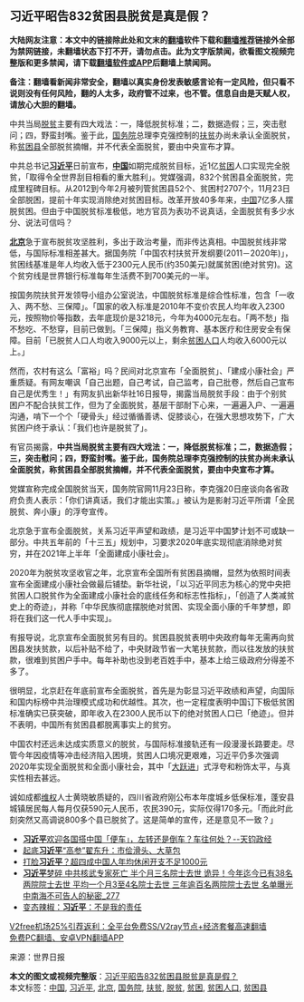  <h2>习近平昭告832贫困县脱贫是真是假？</h2> <p class="notice"><b>大陆网友注意：本文中的链接除此处和文末的<a href="https://github.com/bannedbook/fanqiang" >翻墙</a>软件下载和<a href="https://github.com/killgcd/justmysocks/blob/master/README.md">翻墙推荐</a>链接外全部为禁网链接，未翻墙状态下打不开，请勿点击。此为文字版禁闻，欲看图文视频完整版和更多禁闻，请下载<a href="https://github.com/bannedbook/fanqiang">翻墙软件或APP</a>后翻墙上禁闻网。</p><p>备注：翻墙看新闻非常安全，翻墙以真实身份发表敏感言论有一定风险，但只看不说则没有任何风险，翻的人太多，政府管不过来，也不管。信息自由是天赋人权，请放心大胆的翻墙。</b></p>  <div class="entry"> <p id="summary">中共当局<a href="https://www.bannedbook.org/bnews/tag/%E8%84%B1%E8%B4%AB/" class="st_tag internal_tag" rel="tag" title="标签 脱贫 下的日志">脱贫</a>主要有四大戏法：一，降低脱贫标准；二，数据造假；三，突击慰问；四，野蛮封嘴。鉴于此，<a href="https://www.bannedbook.org/bnews/tag/%e5%9b%bd%e5%8a%a1%e9%99%a2/" class="st_tag internal_tag" rel="tag" title="标签 国务院 下的日志">国务院</a>总理李克强控制的<a href="https://www.bannedbook.org/bnews/tag/%E6%89%B6%E8%B4%AB/" class="st_tag internal_tag" rel="tag" title="标签 扶贫 下的日志">扶贫</a>办尚未承认全面脱贫，称<a href="https://www.bannedbook.org/bnews/tag/%E8%B4%AB%E5%9B%B0%E5%8E%BF/" class="st_tag internal_tag" rel="tag" title="标签 贫困县 下的日志">贫困县</a>全部脱贫摘帽，并不代表全面脱贫，要由中央宣布才算。</p> <p>中共总书记<strong><a href="https://www.bannedbook.org/bnews/tag/%e4%b9%a0%e8%bf%91%e5%b9%b3/" class="st_tag internal_tag" rel="tag" title="标签 习近平 下的日志">习近平</a></strong>日前宣布，<strong><span class='wp_keywordlink_affiliate'><a href="https://www.bannedbook.org/" title="中国" target="_blank">中国</a></span></strong>如期完成脱贫目标，近1亿<a href="https://www.bannedbook.org/bnews/tag/%E8%B4%AB%E5%9B%B0/" class="st_tag internal_tag" rel="tag" title="标签 贫困 下的日志">贫困</a>人口实现完全脱贫，「取得令全世界刮目相看的重大胜利」。党媒强调，832个贫困县全面脱贫，完成里程碑目标。从2012到今年2月被列管贫困县52个、贫困村2707个，11月23日全部脱困，提前十年实现消除绝对贫困目标。改革开放40多年来，<a href="https://www.bannedbook.org/bnews/tag/%E4%B8%AD%E5%9B%BD/" class="st_tag internal_tag" rel="tag" title="标签 中国 下的日志">中国</a>7亿多人摆脱贫困。但由于中国脱贫标准极低，地方官员为表功不说真话，全面脱贫有多少水分、说法可信吗？</p> <p><strong><a href="https://www.bannedbook.org/bnews/tag/%e5%8c%97%e4%ba%ac/" class="st_tag internal_tag" rel="tag" title="标签 北京 下的日志">北京</a></strong>急于宣布脱贫攻坚胜利，多出于政治考量，而非传达真相。中国脱贫线非常低，与国际标准相差甚大。据国务院「中国农村扶贫开发纲要(2011－2020年)」，贫困线基准是年人均收入低于2300元人民币(约350美元)就属贫困(绝对贫穷)。这个贫穷线是世界银行标准每年生活费不到700美元的一半。</p>  <p>按国务院扶贫开发领导小组办公室说法，中国脱贫标准是综合性标准，包含「一收入、两不愁、三保障」。「国家的收入标准是2010年不变价农民人均年收入2300元，按照物价等指数，去年底现价是3218元，今年为4000元左右。「两不愁」指不愁吃、不愁穿，目前已做到。「三保障」指义务教育、基本医疗和住房安全有保障。目前「已脱贫人口人均收入9000元以上，剩余<a href="https://www.bannedbook.org/bnews/tag/%E8%B4%AB%E5%9B%B0%E4%BA%BA%E5%8F%A3/" class="st_tag internal_tag" rel="tag" title="标签 贫困人口 下的日志">贫困人口</a>人均收入6000元以上。」</p> <p>然而，农村有这么「富裕」吗？民间对北京宣布「全面脱贫」、「建成小康社会」严重质疑。有网友嘲讽「自己出题，自己考试，自己监考，自己批卷，然后自己宣布自己是优秀生！」有网友扒出新华社16日报导，揭露当局脱贫手段：由于个别贫困户不配合扶贫工作，但为了全面脱贫，基层干部耐下心来，一遍遍入户、一遍遍沟通，啃下一个个「硬骨头」经过循循善诱、促膝谈心，在强大思想攻势下，广大贫困户终于承认：「我们也许是脱贫了」。</p> <p>有官员揭露，<strong>中共当局脱贫主要有四大戏法：一，降低脱贫标准；二，数据造假；三，突击慰问；四，野蛮封嘴。鉴于此，国务院总理李克强控制的扶贫办尚未承认全面脱贫，称贫困县全部脱贫摘帽，并不代表全面脱贫，要由中央宣布才算。</strong></p>  <p>党媒宣称完成全国脱贫当天，国务院官网11月23日称，李克强20日座谈向各省政府负责人表示：「你们讲真话，我们才能出实策。」被认为是影射习近平所谓「全民脱贫、奔小康」的浮夸宣传。</p> <p>北京急于宣布全面脱贫，关系习近平声望和政绩，是习近平中国梦计划不可或缺一部分。中共五年前的「十三五」规划中，习要求2020年底实现彻底消除绝对贫穷，并在2021年上半年「全面建成小康社会」。</p> <p>2020年为脱贫攻坚收官之年，北京宣布全国所有贫困县摘帽，显然为依照时间表宣布全面建成小康社会做最后铺垫。新华社说，「以习近平同志为核心的党中央把贫困人口脱贫作为全面建成小康社会的底线任务和标志性指标」，「创造了人类减贫史上的奇迹」，并称「中华民族彻底摆脱绝对贫困、实现全面小康的千年梦想，即将在我们这一代人手中实现」。</p>  <p>有报导说，北京宣布全面脱贫另有目的。贫困县脱贫表明中央政府每年无需再向贫困县发扶贫款，以后补贴不给了，中央财政节省一大笔扶贫款，而以往发放的扶贫款，很难到贫困户手中。每年补助也没到老百姓手中，基本上给三级政府分得差不多了。</p> <p>很明显，北京赶在年底前宣布全面脱贫，首先是为彰显习近平政绩和声望，向国际和国内标榜中共治理模式成功和优越性。其次，也一定程度表明中国订下极低贫困标准确实已获突破，即年收入在2300人民币以下的绝对贫困人口已「绝迹」。但并不表明，中国所有贫困县都脱离事实上的贫穷。</p> <p>中国农村还远未达成实质意义的脱贫，与国际标准接轨还有一段漫漫长路要走。尽管今年因疫情等冲击经济陷入困境，贫困人口境况更艰难，习近平仍多次强调2020年实现全面脱贫和全面小康社会，其中「<span class='wp_keywordlink'><a href="https://www.bannedbook.org/forum2/topic242.html" title="大跃进亲历记" target="_blank">大跃进</a></span>」式浮夸和粉饰太平，与真实性相去甚远。</p>  <p>诚如成都<span class='wp_keywordlink_affiliate'><a href="https://www.bannedbook.org/bnews/weiquan/" title="维权" target="_blank">维权</a></span>人士黄晓敏质疑的，四川省政府刚公布本年度城乡低保标准，蓬安县城镇居民每人每月仅获590元人民币，农民390元，实际仅得170多元。「而此时此刻突然又高调说800多个县已脱贫了。这是简单的宣传，还是意见不一致？」</p> <ul class='op-related-articles' title='相关阅读'> <li><a href='https://www.bannedbook.org/bnews/bannedvideo/20201217/1449381.html' target='_blank'><b>习近平</b>欢迎各国搭中国「便车」，左转还是倒车？车往何处？--天钧政经</a></li> <li><a href='https://www.bannedbook.org/bnews/cnnews/20201217/1449374.html' target='_blank'>起底<b>习近平</b>“高参”翟东升：市侩滑头、大草包</a></li> <li><a href='https://www.bannedbook.org/bnews/comments/20201217/1449366.html' target='_blank'>打脸<b>习近平</b>？超四成中国人年均休闲开支不足1000元</a></li> <li><a href='https://www.bannedbook.org/bnews/comments/20201217/1449360.html' target='_blank'><b>习近平</b>梦碎 中共核武专家死亡 半个月三名院士去世 诡异！今年迄今已有38名两院院士去世 平均一个月3至4名院士去世 三年逾百名两院院士去世 名单曝光 中南海不可告人的秘密_277</a></li> <li><a href='https://www.bannedbook.org/bnews/ssgc/20201217/1449353.html' target='_blank'>变态辣椒：<b>习近平</b>：不是我的责任</a></li> </ul> <p class="texttj"> <a href="https://www.bannedbook.org/forum23/topic22702.html" target="_blank">V2free机场25%引荐返利：全平台免费SS/V2ray节点+经济套餐高速翻墙</a><br/> <a href="https://github.com/bannedbook/fanqiang/wiki/%E7%A6%81%E9%97%BB%E7%BD%91%E5%AE%89%E5%8D%93%E7%BF%BB%E5%A2%99%E6%96%B0%E9%97%BBAPP" target="_blank">免费PC翻墙、安卓VPN翻墙APP</a></p><p> 来源：世界日报 </p><a name='sharetosocial'></a>       <div><b>本文的图文或视频完整版</b>：<a href='https://www.bannedbook.org/bnews/comments/20201217/1449480.html'>习近平昭告832贫困县脱贫是真是假？</a></div>  </div><!--END ENTRY--> <div class="postfooter"> <div>本文标签：<a href="https://www.bannedbook.org/bnews/tag/%E4%B8%AD%E5%9B%BD/" rel="tag">中国</a>, <a href="https://www.bannedbook.org/bnews/tag/%e4%b9%a0%e8%bf%91%e5%b9%b3/" rel="tag">习近平</a>, <a href="https://www.bannedbook.org/bnews/tag/%e5%8c%97%e4%ba%ac/" rel="tag">北京</a>, <a href="https://www.bannedbook.org/bnews/tag/%e5%9b%bd%e5%8a%a1%e9%99%a2/" rel="tag">国务院</a>, <a href="https://www.bannedbook.org/bnews/tag/%E6%89%B6%E8%B4%AB/" rel="tag">扶贫</a>, <a href="https://www.bannedbook.org/bnews/tag/%E8%84%B1%E8%B4%AB/" rel="tag">脱贫</a>, <a href="https://www.bannedbook.org/bnews/tag/%E8%B4%AB%E5%9B%B0/" rel="tag">贫困</a>, <a href="https://www.bannedbook.org/bnews/tag/%E8%B4%AB%E5%9B%B0%E4%BA%BA%E5%8F%A3/" rel="tag">贫困人口</a>, <a href="https://www.bannedbook.org/bnews/tag/%E8%B4%AB%E5%9B%B0%E5%8E%BF/" rel="tag">贫困县</a></div>  </div><!--END POSTFOOTER--> 